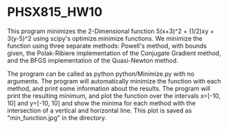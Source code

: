 # PHSX815_HW10

This program minimizes the 2-Dimensional function 5(x+3)^2 + (1/2)xy + 3(y-5)^2 using scipy's optimize.minimize functions. We minimize the function using three separate methods: Powell's method, with bounds given, the Polak-Ribiere implementation of the Conjugate Gradient method, and the BFGS implementation of the Quasi-Newton method.

The program can be called as python python/Minimize.py with no arguments. The program will automatically minimize the function with each method, and print some information about the results.
The program will print the resulting minimum, and plot the function over the intervals x=[-10, 10] and y=[-10, 10] and show the minima for each method with the intersection of a vertical and horizontal line. This plot is saved as "min_function.jpg" in the directory.